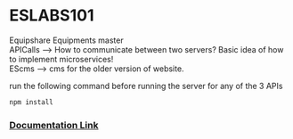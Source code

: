 # ESLABS101

Equipshare Equipments master <br/>
APICalls --> How to communicate between two servers? Basic idea of how to implement microservices!<br/>
EScms --> cms for the older version of website.<br/>

run the following command before running the server for any of the 3 APIs
```bash
npm install
```

### [Documentation Link](https://docs.google.com/document/d/1O-_qPStLMtpAXGgZcHAsl5W20tVY6aP7UBh7v6OdXp4/edit?usp=sharing)
